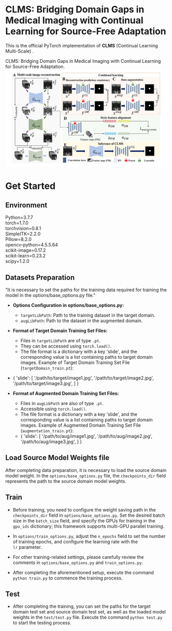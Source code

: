 #  CLMS: Bridging Domain Gaps in Medical Imaging with Continual Learning for Source-Free Adaptation

This is the official PyTorch implementation of **CLMS** (Continual Learning Multi-Scale) .

CLMS: Bridging Domain Gaps in Medical Imaging with Continual Learning for Source-Free Adaptation.
![framework.png](figure1.png)

# Get Started

## Environment
Python=3.7.7  
torch=1.7.0  
torchvision=0.8.1  
SimpleITK=2.2.0  
Pillow=8.2.0  
opencv-python=4.5.5.64  
scikit-image=0.17.2  
scikit-learn=0.23.2  
scipy=1.2.0  

## Datasets Preparation
"It is necessary to set the paths for the training data required for training the model in the options/base_options.py file."
 -  **Options Configuration in options/base_options.py:**
    -   `targetLibPath`: Path to the training dataset in the target domain.
    -   `augLibPath`: Path to the dataset in the augmented domain.
 -  **Format of Target Domain Training Set Files:**
    
    -   Files in `targetLibPath` are of type `.pt`.
    -   They can be accessed using `torch.load()`.
    -   The file format is a dictionary with a key 'slide', and the corresponding value is a list containing paths to target domain images. Example of Target Domain Training Set File (`targetDomain_train.pt`):
 - {
       'slide': [
           '/path/to/target/image1.jpg',
           '/path/to/target/image2.jpg',
           '/path/to/target/image3.jpg',
       ] }
 -  **Format of Augmented Domain Training Set Files:**
    
    -   Files in `augLibPath` are also of type `.pt`.
    -   Accessible using `torch.load()`.
    -  The file format is a dictionary with a key 'slide', and the corresponding value is a list containing paths to target domain images. Example of Augmented Domain Training Set File (`augmentation_train.pt`):
    - {
       'slide': [
           '/path/to/aug/image1.jpg',
           '/path/to/aug/image2.jpg',
           '/path/to/aug/image3.jpg',
       ] }
   
## Load Source Model Weights file
After completing data preparation, it is necessary to load the source domain model weight. In the `options/base_options.py` file, the `checkpoints_dir` field represents the path to the source domain model weights.

## Train

 - Before training, you need to configure the weight saving path in the
   `checkpoints_dir` field in `options/base_options.py`. Set the desired
   batch size in the `batch_size` field, and specify the GPUs for
   training in the `gpu_ids` dictionary; this framework supports
   multi-GPU parallel training.
   
 - In `options/train_options.py`, adjust the `n_epochs` field to set the
   number of training epochs, and configure the learning rate with the  
   `lr` parameter.
 - For other training-related settings, please carefully review the   
   comments in `options/base_options.py` and `train_options.py`.
   
 - After completing the aforementioned setup, execute the command `python train.py` to commence the training process.

## Test
- After completing the training, you can set the paths for the target domain test set and source domain test set, as well as the loaded model weights in the `test/test.py` file. Execute the command `python test.py` to start the testing process.
